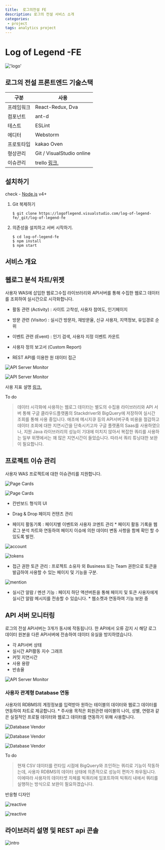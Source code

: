 ```yaml
---
title:  로그의전설 FE 
description: 로그의 전설 서비스 소개
categories:
 - project
tags: analytics project
---
```


# Log of Legend -FE

!['logo'](https://thumb.ibb.co/jc2XTT/logo.png)

## 로그의 전설 프론트엔드 기술스택

| 구분 | 사용 |
| ------ | ------ |
| 프레임워크 | React-Redux, Dva |
| 컴포넌트 | ant-d |
| 테스트 | ESLint |
| 에디터 | Webstorm |
| 프로토타입 | kakao Oven |
| 형상관리 | Git / VisualStudio online |
| 이슈관리 | trello [링크.](https://trello.com/b/qHg8OP1p/%EC%B5%9C%EC%A2%85-%ED%94%84%EB%A1%9C%EC%A0%9D%ED%8A%B8) |

## 설치하기
check - [Node.js](https://nodejs.org/) v4+

1. Git 복제하기
    ````
    $ git clone https://logoflegend.visualstudio.com/log-of-legend-fe/_git/log-of-legend-fe
    ````

2. 의존성을 설치하고 서버 시작하기.
    ````
    $ cd log-of-legend-fe
    $ npm install
    $ npm start
    ````

## 서비스 개요

## 웹로그 분석 차트/위젯
사용자 WAS에 삽입한 웹로그수집 라이브러리와 API서버를 통해 수집한 웹로그 데이터를 조회하여 실시간으로 시각화합니다.
 
  - 활동 관련 (Activity) : 사이트 고착성, 사용자 참여도, 인기페이지
  
  - 방문 관련 (Visitor) : 실시간 방문자, 재방문율, 신규 사용자, 지역정보, 유입경로 순위
  
  - 이벤트 관련 (Event) : 인기 검색, 사용자 지정 이벤트 카운트
  
  - 사용자 정의 보고서 (Custom Report)
  
  - REST API를 이용한 원 데이터 접근

![API Server Monitor](/assets/images/visitor-chart.jpg)

![API Server Monitor](/assets/images/activity-chart.png)

사용 지표 설명 [링크.](https://leesangwooo.github.io/2018/04/24/%EC%9B%B9%EB%A1%9C%EA%B7%B8%EB%B6%84%EC%84%9D-SaaS-%EC%9E%90%EB%A3%8C%EC%88%98%EC%A7%91(1)/)

To do
> 데이터 시각화에 사용하는 웹로그 데이터는 별도의 수집용 라이브러리와 API 서버 통해
> 구글 클라우드플랫폼의 Stackdriver와 BigQuery에 저장하여 실시간 조회를 통해 사용 중입니다.
> 애초에 메시지큐 등의 API서버구축 비용을 절감하고 데이터 조회에 대한 지연시간을 단축시키고자
> 구글 플랫폼의 Saas를 사용하였으나, 지원 Java 라이브러리의 성능이 기대에 미치지 않아서
> 복잡한 쿼리를 사용하는 일부 위젯에서는 꽤 많은 지연시간이 들었습니다.
>  따라서 쿼리 튜닝대한 보완이 필요합니다.


## 프로젝트 이슈 관리
사용자 WAS 프로젝트에 대한 이슈관리를 지원합니다.

![Page Cards](/assets/images/pages.png)

![Page Cards](/assets/images/pages2.png)

  - 칸반보드 형식의 UI

  - Drag & Drop 페이지 컨텐츠 관리

  - 페이지 활동기록
   : 페이지별 이벤트와 사용자 코멘트 관리
   \* 페이지 활동 기록을 웹로그 분석 차트와 연동하여 페이지 이슈에 의한 데이터 변동 사항을 함께 확인 할 수 있도록 발전.

![account](/assets/images/account.png)

![tokens](/assets/images/tokens.png)
  - 접근 권한 토큰 관리
    : 프로젝트 소유자 외 Business 또는 Team 권한으로 토큰을 발급하여 사용할 수 있는 페이지 및 기능을 구분.

![mention](/assets/images/mention.png)

  - 실시간 알람 / 멘션 기능
    : 페이지 하단 액션버튼을 통해 페이지 및 토큰 사용자에게 실시간 알람 메시지를 전송할 수 있습니다.
    \* 웹소켓과 연동하여 기능 보완 중
    

## API 서버 모니터링
로그의 전설 API서버는 3개가 동시에 작동됩니다.
한 API에서 오류 감지 시 해당 로그 데이터 원본을 다른 API서버에 전송하여 데이터 유실을 방지하였습니다.
- 각 API서버 상태
- 실시간 API활동 지수 그래프
- 커밋 지연시간
- 사용 용량
- 반송율

![API Server Monitor](/assets/images/apiserver2.png)

### 사용자 관계형 Database 연동
사용자의 RDBMS의 계정정보를 입력받아 원하는 테이블의 데이터와 웹로그 데이터를 연동하여 차트로 제공합니다.
\* 주사용 목적은 회원관련 테이블의 나이, 성별, 연령과 같은 실질적인 프로필 데이터와 웹로그 데이터를 연동하기 위해 사용합니다.

![Database Vendor](/assets/images/dbvendor.png)

![Database Vendor](/assets/images/dbvendor-report1.png)

![Database Vendor](/assets/images/dbvendor-report2.png)

To do
> 현재 CSV 데이터를 런타임 시점에 BigQuery와 조인하는 쿼리로 기능이 작동하는데,
> 사용자 RDBMS의 데이터 상태에 의존적으로 성능이 편차가 좌우됩니다.
> 이에따라 사용자의 데이터셋 자체를 빅쿼리에 임포트하여 빅쿼리 내에서 쿼리를 실행하는 방식으로 보완이 필요하겠습니다.

반응형 디자인

![reactive](/assets/images/reactive1.png)

![reactive](/assets/images/reactive2.png)

## 라이브러리 설명 및 REST api 콘솔

![intro](/assets/images/intro.jpg)


[//]: # (These are reference links used in the body of this note and get stripped out when the markdown processor does its job. There is no need to format nicely because it shouldn't be seen. Thanks SO - http://stackoverflow.com/questions/4823468/store-comments-in-markdown-syntax)


